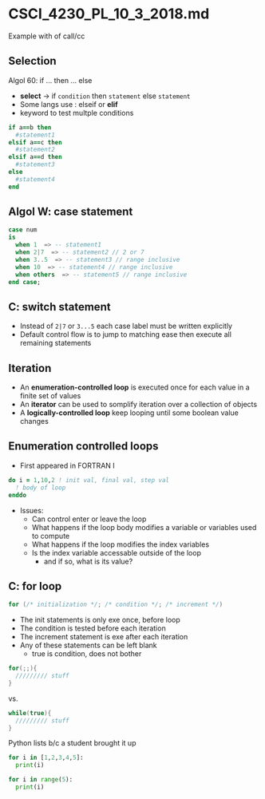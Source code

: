 # CSCI_4230_PL_10_3_2018.md

Example with of call/cc

## Selection

Algol 60: if ... then ... else

* __select__ -> if `condition` then `statement` else `statement`
* Some langs use : elseif or __elif__
* keyword to test multple conditions

```ruby
if a==b then
  #statement1
elsif a==c then
  #statement2
elsif a==d then
  #statement3
else
  #statement4
end  
```

## Algol W: case statement

```ada
case num
is
  when 1  => -- statement1
  when 2|7  => -- statement2 // 2 or 7
  when 3..5  => -- statement3 // range inclusive
  when 10  => -- statement4 // range inclusive
  when others  => -- statement5 // range inclusive
end case;
```

## C: switch statement

* Instead of `2|7` or `3...5` each case label must be written explicitly
* Default control flow is to jump to matching ease then execute all remaining statements 


## Iteration

* An __enumeration-controlled loop__ is executed once for each value in a finite set of values
* An __iterator__ can be used to somplify iteration over a collection of objects
* A __logically-controlled loop__ keep looping until some boolean value changes

## __Enumeration controlled loops__

* First appeared in FORTRAN I

```fortran
do i = 1,10,2 ! init val, final val, step val
  ! body of loop
enddo
```

* Issues:
  * Can control enter or leave the loop 
  * What happens if the loop body modifies a variable or variables used to compute
  * What happens if the loop modifies the index variables
  * Is the index variable accessable outside of the loop
    * and if so, what is its value?

## C: for loop

```c
for (/* initialization */; /* condition */; /* increment */)
```

* The init statements is only exe once, before loop
* The condition is tested before each iteration
* The increment statement is exe after each iteration
* Any of these statements can be left blank
  * true is condition, does not bother

```c
for(;;){
  ///////// stuff
}
```

vs.

```c
while(true){
  ///////// stuff
}
```

Python lists b/c a student brought it up

```python
for i in [1,2,3,4,5]:
  print(i)
```

```python
for i in range(5):
  print(i)
```
